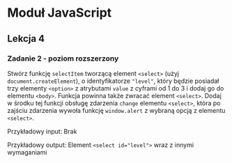 # Moduł JavaScript
## Lekcja 4
### Zadanie 2 - poziom rozszerzony 
Stwórz funkcję `selectItem` tworzącą element `<select>` (użyj `document.createElement`), o identyfikatorze `"level"`, który będzie posiadał trzy elementy `<option>` z atrybutami `value` z cyframi od 1 do 3 i dodaj go do elementu `<body>`. Funkcja powinna także zwracać element `<select>`. Dodaj w środku tej funkcji obsługę zdarzenia `change` elementu `<select>`, która po zajściu zdarzenia wywoła funkcję `window.alert` z wybraną opcją z elementu `<select>`. 

Przykładowy input:
Brak

Przykładowy output:
Element `<select id="level">` wraz z innymi wymaganiami
